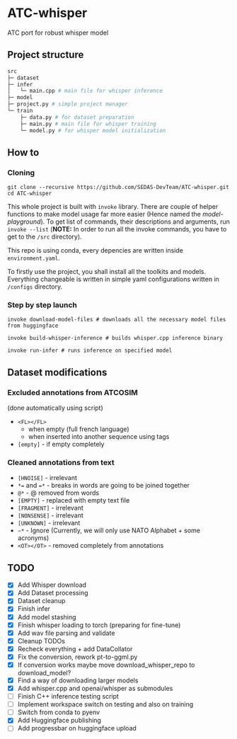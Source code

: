 
# ATC-whisper

ATC port for robust whisper model

## Project structure

``` python
src
├─ dataset
├─ infer
│   └─ main.cpp # main file for whisper inference
├─ model
├─ project.py # simple project manager
└─ train
    ├─ data.py # for dataset preparation
    ├─ main.py # main file for whisper training
    └─ model.py # for whisper model initialization
```

## How to

### Cloning

``` shell
git clone --recursive https://github.com/SEDAS-DevTeam/ATC-whisper.git
cd ATC-whisper
```

This whole project is built with `invoke` library. There are couple of helper functions to make model usage far more easier (Hence named the *model-playground*). To get list of commands, their descriptions and arguments, run `invoke --list` (**NOTE:** In order to run all the invoke commands, you have to get to the `/src` directory).

This repo is using conda, every depencies are written inside `environment.yaml`.

To firstly use the project, you shall install all the toolkits and models. Everything changeable is written in simple yaml configurations written in `/configs` directory.

### Step by step launch

```shell
invoke download-model-files # downloads all the necessary model files from huggingface
```

```shell
invoke build-whisper-inference # builds whisper.cpp inference binary
```

```shell
invoke run-infer # runs inference on specified model
```

## Dataset modifications

### Excluded annotations from ATCOSIM

(done automatically using script)

- `<FL></FL>`
    - when empty (full french language)
    - when inserted into another sequence using <FL> tags
- `[empty]` - if empty completely

### Cleaned annotations from text

- `[HNOISE]` - irrelevant
- `*=` and `=*` - breaks in words are going to be joined together
- `@*` - @ removed from words
- `[EMPTY]` - replaced with empty text file
- `[FRAGMENT]` - irrelevant
- `[NONSENSE]` - irrelevant
- `[UNKNOWN]` - irrelevant
- `~*` - Ignore (Currently, we will only use NATO Alphabet + some acronyms)
- `<OT></OT>` - removed completely from annotations

## TODO

- [x] Add Whisper download
- [x] Add Dataset processing
- [x] Dataset cleanup
- [x] Finish infer
- [x] Add model stashing
- [x] Finish whisper loading to torch (preparing for fine-tune)
- [x] Add wav file parsing and validate
- [x] Cleanup TODOs
- [x] Recheck everything + add DataCollator
- [x] Fix the conversion, rework pt-to-ggml.py
- [x] If conversion works maybe move download_whisper_repo to download_model?
- [x] Find a way of downloading larger models
- [x] Add whisper.cpp and openai/whisper as submodules
- [ ] Finish C++ inference testing script
- [ ] Implement workspace switch on testing and also on training
- [ ] Switch from conda to pyenv
- [x] Add Huggingface publishing
- [ ] Add progressbar on huggingface upload

